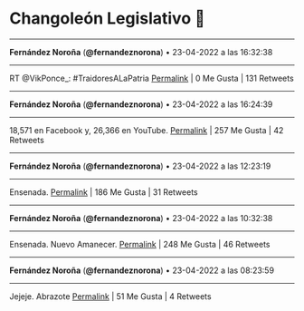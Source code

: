 # Changoleón Legislativo 🙈
*****
**Fernández Noroña** (**@fernandeznorona**) • 23-04-2022 a las 16:32:38
*****
RT @VikPonce_: #TraidoresALaPatria
[Permalink](https://twitter.com/fernandeznorona/status/1518025084157399041) | 0 Me Gusta | 131 Retweets
*****
**Fernández Noroña** (**@fernandeznorona**) • 23-04-2022 a las 16:24:39
*****
18,571 en Facebook y, 26,366 en YouTube.
[Permalink](https://twitter.com/fernandeznorona/status/1518023078139219968) | 257 Me Gusta | 42 Retweets
*****
**Fernández Noroña** (**@fernandeznorona**) • 23-04-2022 a las 12:23:19
*****
Ensenada.
[Permalink](https://twitter.com/fernandeznorona/status/1517962341073268744) | 186 Me Gusta | 31 Retweets
*****
**Fernández Noroña** (**@fernandeznorona**) • 23-04-2022 a las 10:32:38
*****
Ensenada. Nuevo Amanecer.
[Permalink](https://twitter.com/fernandeznorona/status/1517934488805773312) | 248 Me Gusta | 46 Retweets
*****
**Fernández Noroña** (**@fernandeznorona**) • 23-04-2022 a las 08:23:59
*****
Jejeje. Abrazote
[Permalink](https://twitter.com/fernandeznorona/status/1517902112075751425) | 51 Me Gusta | 4 Retweets